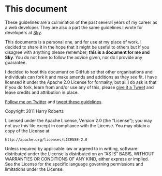 # This document

These guidelines are a culmination of the past several years of my career as a web developer. They are also a part the same guidelines I wrote for developers at [Sky](http://www.bskyb.com).

This documents is a personal one, and for use at my place of work. I decided to share it in the hope that it might be useful to others but if you disagree with anything please remember; **this is a document for me and Sky**. You do not have to follow the advice given, nor do I provide any guarantee.

I decided to host this document on GitHub so that other organisations and individuals can fork it and make amends and additions as they see fit. I have licensed it under the Apache 2.0 License for formality, but all I do ask is that if you do fork, learn from and/or use any of this, please [give it a Tweet](https://twitter.com/intent/tweet?text=CSS+Guidelines+by+%40csswizardry%3A+https://github.com/csswizardry/CSS-Guidelines/blob/master/CSS-Guidelines.md) and leave credits and attribution in place.

[Follow me on Twitter](http://twitter.com/csswizardry) and [tweet these guidelines](https://twitter.com/intent/tweet?text=CSS+Guidelines+by+%40csswizardry%3A+https://github.com/csswizardry/CSS-Guidelines/blob/master/CSS-Guidelines.md).

Copyright 2011 Harry Roberts

Licensed under the Apache License, Version 2.0 (the “License”);
you may not use this file except in compliance with the License.
You may obtain a copy of the License at

    http://apache.org/licenses/LICENSE-2.0

Unless required by applicable law or agreed to in writing, software
distributed under the License is distributed on an “AS IS” BASIS,
WITHOUT WARRANTIES OR CONDITIONS OF ANY KIND, either express or implied.
See the License for the specific language governing permissions and
limitations under the License.